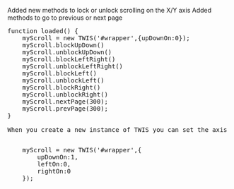 Added new methods to lock or unlock scrolling on the X/Y axis
Added methods to go to previous or next page
<pre>
function loaded() {
	myScroll = new TWIS('#wrapper',{upDownOn:0});
	myScroll.blockUpDown()
	myScroll.unblockUpDown()
	myScroll.blockLeftRight()
	myScroll.unblockLeftRight()
	myScroll.blockLeft()
	myScroll.unblockLeft()
	myScroll.blockRight()
	myScroll.unblockRight()
	myScroll.nextPage(300);
	myScroll.prevPage(300);
}

When you create a new instance of TWIS you can set the axis locking using these parameters and setting them to 1 or 0

<pre>
	myScroll = new TWIS('#wrapper',{
		upDownOn:1,
		leftOn:0,
		rightOn:0
	});
</pre>



